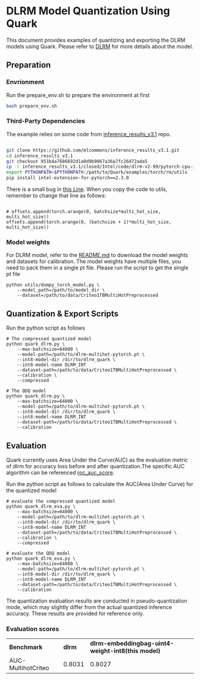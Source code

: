 # DLRM Model Quantization Using Quark

This document provides examples of quantizing and exporting the DLRM models using Quark. Please refer to [DLRM](https://github.com/mlcommons/inference/tree/master/recommendation/dlrm_v2/pytorch) for more details about the model.

## Preparation

### Envrionment

Run the prepare_env.sh to prepare the environment at first

```bash
bash prepare_env.sh
```

### Third-Party Dependencies

The example relies on some code from [inference_results_v3.1](https://github.com/mlcommons/inference_results_v3.1/tree/main/closed/Intel/code/dlrm-v2-99/pytorch-cpu-int8/python) repo.

```bash

git clone https://github.com/mlcommons/inference_results_v3.1.git
cd inference_results_v3.1
git checkout 951b4a7686692d1a0d9b9067a36a7fc26d72ada5
cp -r inference_results_v3.1/closed/Intel/code/dlrm-v2-99/pytorch-cpu-int8/python/* /path/to/Quark/examples/torch/rm/utils
export PYTHONPATH=$PYTHONPATH:/path/to/Quark/examples/torch/rm/utils
pip install intel-extension-for-pytorch==2.3.0

```

There is a small bug in [this Line](https://github.com/mlcommons/inference_results_v3.1/blob/main/closed/Intel/code/dlrm-v2-99/pytorch-cpu-int8/python/multihot_criteo.py#L418). When you copy the code to utils, remember to change that line as follows:

```python3

# offsets.append(torch.arange(0, batchsize*multi_hot_size, multi_hot_size))
offsets.append(torch.arange(0, (batchsize + 1)*multi_hot_size, multi_hot_size))

```

### Model weights

For DLRM model, refer to the [README.md](https://github.com/mlcommons/inference/blob/master/recommendation/dlrm_v2/pytorch/README.md) to download the model weights and datasets for calibration. The model weights have multiple files, you need to pack them in a single pt file. Please run the script to get the single pt file

```python3
python utils/dumpy_torch_model.py \
    --model_path=/path/to/model_dir \
    --dataset=/path/to/data/Criteo1TBMultiHotPreprocessed
```

## Quantization & Export Scripts

Run the python script as follows

```python3
# The compressed quantized model
python quark_dlrm.py \
    --max-batchsize=64000 \
    --model-path=/path/to/dlrm-multihot-pytorch.pt \
    --int8-model-dir /dir/to/dlrm_quark \
    --int8-model-name DLRM_INT
    --dataset-path=/path/to/data/Criteo1TBMultiHotPreprocessed \
    --calibration \
    --compressed

# The QDQ model
python quark_dlrm.py \
    --max-batchsize=64000 \
    --model-path=/path/to/dlrm-multihot-pytorch.pt \
    --int8-model-dir /dir/to/dlrm_quark \
    --int8-model-name DLRM_INT
    --dataset-path=/path/to/data/Criteo1TBMultiHotPreprocessed \
    --calibration
```

## Evaluation

Quark currently uses Area Under the Curve(AUC) as the evaluation metric of dlrm for accuracy loss before and after quantization.The specific AUC algorithm can be referenced [roc_auc_score](https://scikit-learn.org/dev/modules/generated/sklearn.metrics.roc_auc_score.html).

Run the python script as follows to calculate the AUC(Area Under Curve) for the quantized model

```python3
# evaluate the compressed quantized model
python quark_dlrm_eva.py \
    --max-batchsize=64000 \
    --model-path=/path/to/dlrm-multihot-pytorch.pt \
    --int8-model-dir /dir/to/dlrm_quark \
    --int8-model-name DLRM_INT
    --dataset-path=/path/to/data/Criteo1TBMultiHotPreprocessed \
    --calibration \
    --compressed

# evaluate the QDQ model
python quark_dlrm_eva.py \
    --max-batchsize=64000 \
    --model-path=/path/to/dlrm-multihot-pytorch.pt \
    --int8-model-dir /dir/to/dlrm_quark \
    --int8-model-name DLRM_INT
    --dataset-path=/path/to/data/Criteo1TBMultiHotPreprocessed \
    --calibration
```

The quantization evaluation results are conducted in pseudo-quantization mode, which may slightly differ from the actual quantized inference accuracy. These results are provided for reference only.

### Evaluation scores

<table>
  <tr>
   <td><strong>Benchmark</strong>
   </td>
   <td><strong>dlrm </strong>
   </td>
   <td><strong>dlrm-embeddingbag-uint4-weight-int8(this model)</strong>
   </td>
  </tr>
  <tr>
   <td>AUC-MultihotCriteo
   </td>
   <td>0.8031
   </td>
   <td>0.8027
   </td>
  </tr>
</table>

<!--
## License
Copyright (C) 2023, Advanced Micro Devices, Inc. All rights reserved. SPDX-License-Identifier: MIT
-->
